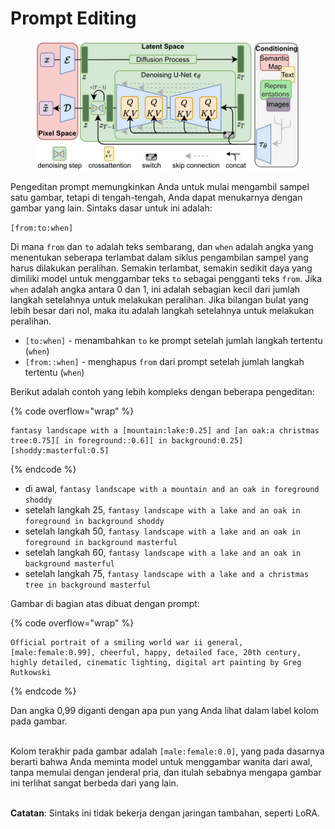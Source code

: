 # Prompt Editing

<figure><img src="../../.gitbook/assets/image (3).png" alt=""><figcaption></figcaption></figure>

Pengeditan prompt memungkinkan Anda untuk mulai mengambil sampel satu gambar, tetapi di tengah-tengah, Anda dapat menukarnya dengan gambar yang lain. Sintaks dasar untuk ini adalah:

`[from:to:when]`

Di mana `from` dan `to` adalah teks sembarang, dan `when` adalah angka yang menentukan seberapa terlambat dalam siklus pengambilan sampel yang harus dilakukan peralihan. Semakin terlambat, semakin sedikit daya yang dimiliki model untuk menggambar teks `to` sebagai pengganti teks `from`. Jika `when` adalah angka antara 0 dan 1, ini adalah sebagian kecil dari jumlah langkah setelahnya untuk melakukan peralihan. Jika bilangan bulat yang lebih besar dari nol, maka itu adalah langkah setelahnya untuk melakukan peralihan.

* `[to:when]` - menambahkan `to` ke prompt setelah jumlah langkah tertentu (`when`)
* `[from::when]` - menghapus `from` dari prompt setelah jumlah langkah tertentu (`when`)

Berikut adalah contoh yang lebih kompleks dengan beberapa pengeditan:

{% code overflow="wrap" %}
```
fantasy landscape with a [mountain:lake:0.25] and [an oak:a christmas tree:0.75][ in foreground::0.6][ in background:0.25] [shoddy:masterful:0.5]
```
{% endcode %}

* di awal, `fantasy landscape with a mountain and an oak in foreground shoddy`
* setelah langkah 25, `fantasy landscape with a lake and an oak in foreground in background shoddy`
* setelah langkah  50, `fantasy landscape with a lake and an oak in foreground in background masterful`
* setelah langkah  60, `fantasy landscape with a lake and an oak in background masterful`
* setelah langkah  75, `fantasy landscape with a lake and a christmas tree in background masterful`

Gambar di bagian atas dibuat dengan prompt:

{% code overflow="wrap" %}
```
Official portrait of a smiling world war ii general, [male:female:0.99], cheerful, happy, detailed face, 20th century, highly detailed, cinematic lighting, digital art painting by Greg Rutkowski
```
{% endcode %}

Dan angka 0,99 diganti dengan apa pun yang Anda lihat dalam label kolom pada gambar.

\
Kolom terakhir pada gambar adalah `[male:female:0.0]`, yang pada dasarnya berarti bahwa Anda meminta model untuk menggambar wanita dari awal, tanpa memulai dengan jenderal pria, dan itulah sebabnya mengapa gambar ini terlihat sangat berbeda dari yang lain.

\
**Catatan**: Sintaks ini tidak bekerja dengan jaringan tambahan, seperti LoRA.
